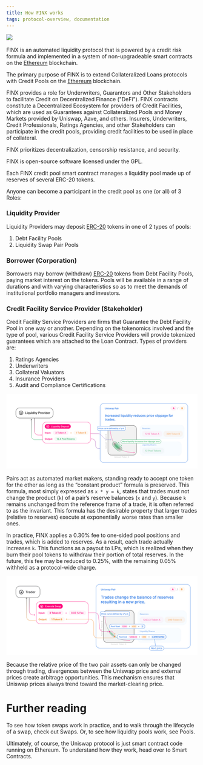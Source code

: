 ```yaml
---
title: How FINX works
tags: protocol-overview, documentation
---
```


![](/images/anatomy.jpg)

FINX is an automated liquidity protocol that is powered by a <Link to="/docs/v2/protocol-overview/glossary/#credit-risk-formula">credit risk formula</Link> 
and implemented in a system of non-upgradeable smart contracts on the [Ethereum](https://ethereum.org/) blockchain.

The primary purpose of FINX is to extend Collateralized Loans protocols with Credit Pools on the 
[Ethereum](https://ethereum.org/) blockchain.

FINX provides a role for Underwriters, Guarantors and Other Stakeholders to facilitate Credit on 
Decentralized Finance ("DeFi"). FINX contracts constitute a Decentralized Ecosystem for providers of Credit Facilities, 
which are used as Guarantees against Collateralized Pools and Money Markets provided by Uniswap, Aave, and others. 
Insurers, Underwriters, Credit Professionals, Ratings Agencies, and other Stakeholders can participate in the 
credit pools, providing credit facilities to be used in place of collateral.

FINX prioritizes decentralization, censorship resistance, and security.

FINX is open-source software licensed under the GPL.

Each FINX credit pool smart contract manages a liquidity pool made up of reserves of several ERC-20 tokens.

Anyone can become a participant in the credit pool as one (or all) of 3 Roles:

### Liquidity Provider

Liquidity Providers may deposit [ERC-20](https://eips.ethereum.org/EIPS/eip-20) tokens in one of 2 types of pools:

1. Debt Facility Pools
2. Liquidity Swap Pair Pools

### Borrower (Corporation)

Borrowers may borrow (withdraw) [ERC-20](https://eips.ethereum.org/EIPS/eip-20) tokens from Debt Facility Pools, paying 
market interest on the tokens. Pools will be available in a range of durations and with varying characteristics so as to 
meet the demands of institutional portfolio managers and investors.

### Credit Facility Service Provider (Stakeholder)

Credit Facility Service Providers are firms that Guarantee the Debt Facility Pool in one way or another. Depending on the 
tokenomics involved and the type of pool, various Credit Facility Service Providers will provide tokenized
guarantees which are attached to the Loan Contract. Types of providers are:

1. Ratings Agencies
2. Underwriters
3. Collateral Valuators
4. Insurance Providers
5. Audit and Compliance Certifications

![](images/lp.jpg)

Pairs act as automated market makers, standing ready to accept one token for the other as long as the “constant product” formula is preserved. This formula, most simply expressed as `x * y = k`, states that trades must not change the product (`k`) of a pair’s reserve balances (`x` and `y`). Because `k` remains unchanged from the reference frame of a trade, it is often referred to as the invariant. This formula has the desirable property that larger trades (relative to reserves) execute at exponentially worse rates than smaller ones.

In practice, FINX applies a 0.30% fee to one-sided pool positions and trades, which is added to reserves. As a result, each trade actually increases `k`. This functions as a payout to LPs, which is realized when they burn their pool tokens to withdraw their portion of total reserves. In the future, this fee may be reduced to 0.25%, with the remaining 0.05% withheld as a protocol-wide charge.

![](images/trade.jpg)

Because the relative price of the two pair assets can only be changed through trading, divergences between the Uniswap price and external prices create arbitrage opportunities. This mechanism ensures that Uniswap prices always trend toward the market-clearing price.

# Further reading

To see how token swaps work in practice, and to walk through the lifecycle of a swap, check out <Link to="/docs/v2/core-concepts/swaps">Swaps</Link>. Or, to see how liquidity pools work, see <Link to="/docs/v2/core-concepts/pools">Pools</Link>.

Ultimately, of course, the Uniswap protocol is just smart contract code running on Ethereum. To understand how they work, head over to <Link to="/docs/v2/protocol-overview/smart-contracts/">Smart Contracts</Link>.
